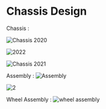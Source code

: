 # Chassis Design

Chassis :

![Chassis 2020](https://user-images.githubusercontent.com/66547099/161317550-4a619b6f-60f0-446d-ae64-06c9508f05a9.png)



![2022](https://user-images.githubusercontent.com/66547099/178965504-a44b3829-105e-47ed-b79a-08363a7493af.png)



![Chassis 2021](https://user-images.githubusercontent.com/66547099/161317353-d95d3214-9463-4990-bc54-c0b441b65256.png)






Assembly :
![Assembly](https://user-images.githubusercontent.com/66547099/161316800-ac7a3307-6caf-4994-ae14-b8ab752a89c3.png)


![2](https://user-images.githubusercontent.com/66547099/161317171-67d48e02-7d18-4e81-866f-7703e2ffb150.png)





Wheel Assembly :
![wheel assembly](https://user-images.githubusercontent.com/66547099/161317843-aac49282-a9bf-40a0-a71e-dda8cfe44008.jpg)
